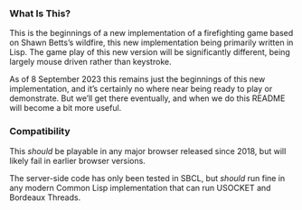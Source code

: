 ### What Is This?

This is the beginnings of a new implementation of a firefighting game based on Shawn Betts’s wildfire,
this new implementation being primarily written in Lisp. The game play of this new version will be
significantly different, being largely mouse driven rather than keystroke.

As of 8 September 2023 this remains just the beginnings of this new implementation, and it’s
certainly no where near being ready to play or demonstrate. But we’ll get there eventually,
and when we do this README will become a bit more useful.

### Compatibility

This *should* be playable in any major browser released since 2018, but will likely fail in earlier browser versions.

The server-side code has only been tested in SBCL, but *should* run fine in any modern Common Lisp implementation
that can run USOCKET and Bordeaux Threads.

